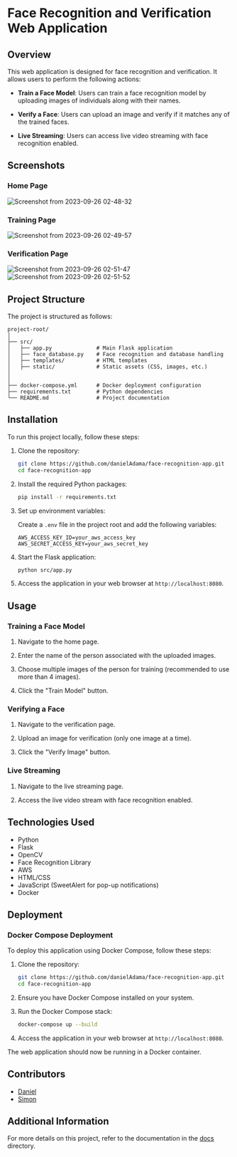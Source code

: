 # Face Recognition and Verification Web Application

## Overview

This web application is designed for face recognition and verification. It allows users to perform the following actions:

- **Train a Face Model**: Users can train a face recognition model by uploading images of individuals along with their names.

- **Verify a Face**: Users can upload an image and verify if it matches any of the trained faces.

- **Live Streaming**: Users can access live video streaming with face recognition enabled.

## Screenshots

### Home Page

![Screenshot from 2023-09-26 02-48-32](https://github.com/danielAdama/face-rec-web/assets/63624329/903911c9-f9d8-494d-91ec-15ee4899eb04)

### Training Page

![Screenshot from 2023-09-26 02-49-57](https://github.com/danielAdama/face-rec-web/assets/63624329/d4f5df9d-f982-4bca-8749-f7a080e15996)

### Verification Page

![Screenshot from 2023-09-26 02-51-47](https://github.com/danielAdama/face-rec-web/assets/63624329/89c06fbd-abd6-4c9e-8487-a5dcb7fc9a8e)
![Screenshot from 2023-09-26 02-51-52](https://github.com/danielAdama/face-rec-web/assets/63624329/d5861274-b622-41eb-b7f0-6e2980f7eb8e)

## Project Structure

The project is structured as follows:

```
project-root/
│
├── src/
│   ├── app.py              # Main Flask application
│   ├── face_database.py    # Face recognition and database handling
│   ├── templates/          # HTML templates
│   ├── static/             # Static assets (CSS, images, etc.)
│   
│
├── docker-compose.yml      # Docker deployment configuration
├── requirements.txt        # Python dependencies
└── README.md               # Project documentation
```

## Installation

To run this project locally, follow these steps:

1. Clone the repository:

   ```bash
   git clone https://github.com/danielAdama/face-recognition-app.git
   cd face-recognition-app
   ```

2. Install the required Python packages:

   ```bash
   pip install -r requirements.txt
   ```

3. Set up environment variables:

   Create a `.env` file in the project root and add the following variables:

   ```env
   AWS_ACCESS_KEY_ID=your_aws_access_key
   AWS_SECRET_ACCESS_KEY=your_aws_secret_key
   ```

4. Start the Flask application:

   ```bash
   python src/app.py
   ```

5. Access the application in your web browser at `http://localhost:8080`.

## Usage

### Training a Face Model

1. Navigate to the home page.

2. Enter the name of the person associated with the uploaded images.

3. Choose multiple images of the person for training (recommended to use more than 4 images).

4. Click the "Train Model" button.

### Verifying a Face

1. Navigate to the verification page.

2. Upload an image for verification (only one image at a time).

3. Click the "Verify Image" button.

### Live Streaming

1. Navigate to the live streaming page.

2. Access the live video stream with face recognition enabled.

## Technologies Used

- Python
- Flask
- OpenCV
- Face Recognition Library
- AWS
- HTML/CSS
- JavaScript (SweetAlert for pop-up notifications)
- Docker

## Deployment

### Docker Compose Deployment

To deploy this application using Docker Compose, follow these steps:

1. Clone the repository:

   ```bash
   git clone https://github.com/danielAdama/face-recognition-app.git
   cd face-recognition-app
   ```

2. Ensure you have Docker Compose installed on your system.

3. Run the Docker Compose stack:

   ```bash
   docker-compose up --build
   ```

4. Access the application in your web browser at `http://localhost:8080`.

The web application should now be running in a Docker container.

## Contributors

- [Daniel](https://github.com/danielAdama)
- [Simon](https://github.com/Toviarock1)

## Additional Information

For more details on this project, refer to the documentation in the [docs](docs/) directory.
```
